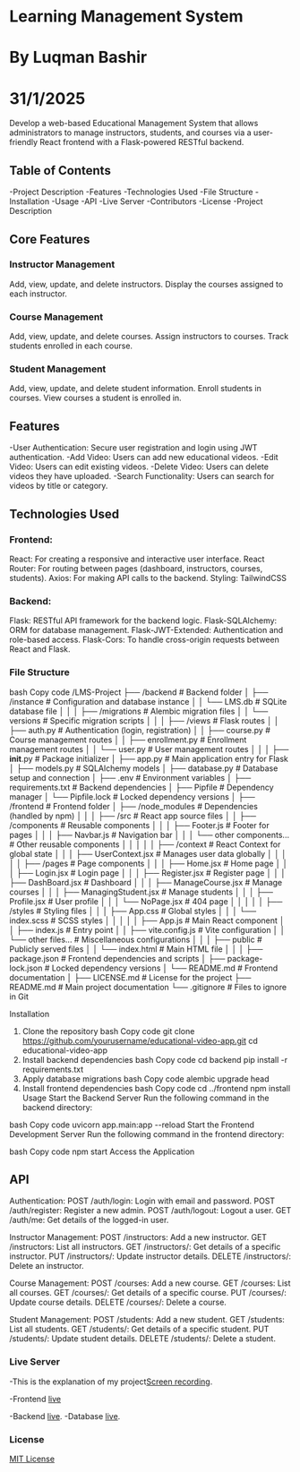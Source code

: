 # Learning Management System
# By Luqman Bashir
# 31/1/2025

Develop a web-based Educational Management System that allows administrators to manage instructors, students, and courses via a user-friendly React frontend with a Flask-powered RESTful backend.

## Table of Contents
-Project Description
-Features
-Technologies Used
-File Structure
-Installation
-Usage
-API
-Live Server
-Contributors
-License
-Project Description

## Core Features

### Instructor Management
Add, view, update, and delete instructors.
Display the courses assigned to each instructor.

### Course Management
Add, view, update, and delete courses.
Assign instructors to courses.
Track students enrolled in each course.

### Student Management
Add, view, update, and delete student information.
Enroll students in courses.
View courses a student is enrolled in.


## Features
-User Authentication: Secure user registration and login using JWT authentication.
-Add Video: Users can add new educational videos.
-Edit Video: Users can edit existing videos.
-Delete Video: Users can delete videos they have uploaded.
-Search Functionality: Users can search for videos by title or category.

## Technologies Used
### Frontend:
React: For creating a responsive and interactive user interface.
React Router: For routing between pages (dashboard, instructors, courses, students).
Axios: For making API calls to the backend.
Styling: TailwindCSS
### Backend:
Flask: RESTful API framework for the backend logic.
Flask-SQLAlchemy: ORM for database management.
Flask-JWT-Extended: Authentication and role-based access.
Flask-Cors: To handle cross-origin requests between React and Flask.

### File Structure
bash
Copy code
/LMS-Project
├── /backend                           # Backend folder
│   ├── /instance                     # Configuration and database instance
│   │   └── LMS.db                    # SQLite database file
│   │
│   ├── /migrations                   # Alembic migration files
│   │   └── versions                  # Specific migration scripts
│   │
│   ├── /views                        # Flask routes
│   │   ├── auth.py                   # Authentication (login, registration)
│   │   ├── course.py                 # Course management routes
│   │   ├── enrollment.py             # Enrollment management routes
│   │   └── user.py                   # User management routes
│   │
│   ├── __init__.py                   # Package initializer
│   ├── app.py                        # Main application entry for Flask
│   ├── models.py                     # SQLAlchemy models
│   ├── database.py                   # Database setup and connection
│   ├── .env                          # Environment variables
│   ├── requirements.txt              # Backend dependencies
│   ├── Pipfile                       # Dependency manager
│   └── Pipfile.lock                  # Locked dependency versions
│
├── /frontend                         # Frontend folder
│   ├── /node_modules                 # Dependencies (handled by npm)
│   │
│   ├── /src                          # React app source files
│   │   ├── /components               # Reusable components
│   │   │   ├── Footer.js             # Footer for pages
│   │   │   ├── Navbar.js             # Navigation bar
│   │   │   └── other components...   # Other reusable components
│   │   │
│   │   ├── /context                  # React Context for global state
│   │   │   ├── UserContext.jsx       # Manages user data globally
│   │   │
│   │   ├── /pages                    # Page components
│   │   │   ├── Home.jsx              # Home page
│   │   │   ├── Login.jsx             # Login page
│   │   │   ├── Register.jsx          # Register page
│   │   │   ├── DashBoard.jsx         # Dashboard
│   │   │   ├── ManageCourse.jsx      # Manage courses
│   │   │   ├── ManagingStudent.jsx   # Manage students
│   │   │   ├── Profile.jsx           # User profile
│   │   │   └── NoPage.jsx            # 404 page
│   │   │
│   │   ├── /styles                   # Styling files
│   │   │   ├── App.css               # Global styles
│   │   │   └── index.scss            # SCSS styles
│   │   │
│   │   ├── App.js                    # Main React component
│   │   ├── index.js                  # Entry point
│   │   ├── vite.config.js            # Vite configuration
│   │   └── other files...            # Miscellaneous configurations
│   │
│   ├── public                        # Publicly served files
│   │   └── index.html                # Main HTML file
│   │
│   ├── package.json                  # Frontend dependencies and scripts
│   ├── package-lock.json             # Locked dependency versions
│   └── README.md                     # Frontend documentation
│
├── LICENSE.md                        # License for the project
├── README.md                         # Main project documentation
└── .gitignore                        # Files to ignore in Git

Installation
1. Clone the repository
bash
Copy code
git clone https://github.com/yourusername/educational-video-app.git
cd educational-video-app
2. Install backend dependencies
bash
Copy code
cd backend
pip install -r requirements.txt
3. Apply database migrations
bash
Copy code
alembic upgrade head
4. Install frontend dependencies
bash
Copy code
cd ../frontend
npm install
Usage
Start the Backend Server
Run the following command in the backend directory:

bash
Copy code
uvicorn app.main:app --reload
Start the Frontend Development Server
Run the following command in the frontend directory:

bash
Copy code
npm start
Access the Application

## API
Authentication:
POST /auth/login: Login with email and password.
POST /auth/register: Register a new admin.
POST /auth/logout: Logout a user.
GET /auth/me: Get details of the logged-in user.

Instructor Management:
POST /instructors: Add a new instructor.
GET /instructors: List all instructors.
GET /instructors/<id>: Get details of a specific instructor.
PUT /instructors/<id>: Update instructor details.
DELETE /instructors/<id>: Delete an instructor.

Course Management:
POST /courses: Add a new course.
GET /courses: List all courses.
GET /courses/<id>: Get details of a specific course.
PUT /courses/<id>: Update course details.
DELETE /courses/<id>: Delete a course.

Student Management:
POST /students: Add a new student.
GET /students: List all students.
GET /students/<id>: Get details of a specific student.
PUT /students/<id>: Update student details.
DELETE /students/<id>: Delete a student.


### Live Server
-This is the explanation of my project[Screen recording](https://drive.google.com/file/d/15HOvJnDhWywcXAqmOY58h3IWTfXjxIhC/view?usp=sharing).

-Frontend [live](https://lms-ten-gray.vercel.app/)


-Backend [live](https://dashboard.render.com/web/srv-cuetlsd6l47c73f53p50/deploys/dep-cuetlsl6l47c73f53pd0?r=2025-02-01%4008%3A26%3A31%7E2025-02-01%4008%3A31%3A01).
-Database [live](https://dashboard.render.com/d/dpg-cueshkdumphs73ajq8ng-a).


### License

[MIT License](https://github.com/luqman-bashir/PHASE-4-PROJECT/blob/main/LICENSE.md)
